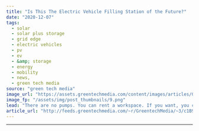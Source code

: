 ```yaml
---
title: "Is This The Electric Vehicle Filling Station of the Future?"
date: "2020-12-07"
tags: 
  - solar
  - solar plus storage 
  - grid edge
  - electric vehicles
  - pv
  - ev
  - &amp; storage
  - energy
  - mobility
  - news,
  - green tech media
source: "green tech media"
image_url: "https://assets.greentechmedia.com/content/images/articles/Gridserve-EF-Braintree-_electric_vehicle_xl_credit_gridserve.jpg"
image_fp: "/assets/img/post_thumbnails/9.png"
lead: "There are no pumps. You can rent a workspace. If you want, you can take an EV for a test-drive. There’s still coffee. It’s not a filling station as we know it, but U.K. firm Gridserve’s first ‘Electric Forecourt’ launches today and with it we get a b ..."
article_url: "http://feeds.greentechmedia.com/~r/GreentechMedia/~3/c1B9DLGLhaw/is-this-the-filling-station-of-the-future"
---
```


---
